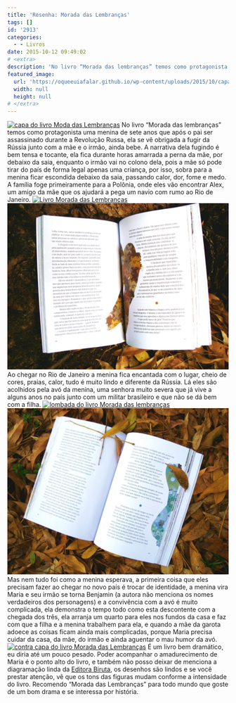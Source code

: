 ```yaml
---
title: 'Resenha: Morada das Lembranças'
tags: []
id: '2913'
categories:
  - - Livros
date: 2015-10-12 09:49:02
# <extra>
description: 'No livro “Morada das lembranças” temos como protagonista uma menina de sete anos que após o pai ser assassinado durante a Revolução Russa, ela se vê obrigada a fugir da Rússia junto com a mãe e o irmão, ainda bebe. A narrativa dela fugindo é bem tensa e tocante, ela fica durante horas amarrada a perna da mãe, por debaixo da saia, enquanto o irmão vai no colono dela, pois a mãe só pode tirar do país de forma legal apenas uma criança, por isso, sobra para a menina ficar escondida debaixo da saia, passando calor, dor, fome e medo. A família foge primeiramente para a Polônia, onde eles vão encontrar Alex, um amigo da mãe que os ajudará a pega um navio com rumo ao Rio de Janeiro. Ao chegar no Rio de Janeiro a menina fica encantada com &hellip;'
featured_image: 
  url: 'https://oqueeuiafalar.github.io/wp-content/uploads/2015/10/capa-do-livro-Moda-das-Lembranças-1024x768.jpg'
  width: null
  height: null
# </extra>
---
```


[![capa do livro Moda das Lembranças](/wp-content/uploads/2015/10/capa-do-livro-Moda-das-Lembranças-1024x768.jpg)](/wp-content/uploads/2015/10/capa-do-livro-Moda-das-Lembranças.jpg) No livro “Morada das lembranças” temos como protagonista uma menina de sete anos que após o pai ser assassinado durante a Revolução Russa, ela se vê obrigada a fugir da Rússia junto com a mãe e o irmão, ainda bebe. A narrativa dela fugindo é bem tensa e tocante, ela fica durante horas amarrada a perna da mãe, por debaixo da saia, enquanto o irmão vai no colono dela, pois a mãe só pode tirar do país de forma legal apenas uma criança, por isso, sobra para a menina ficar escondida debaixo da saia, passando calor, dor, fome e medo. A família foge primeiramente para a Polônia, onde eles vão encontrar Alex, um amigo da mãe que os ajudará a pega um navio com rumo ao Rio de Janeiro. [![Livro Morada das Lembranças](/wp-content/uploads/2015/10/Livro-Morada-das-Lembranças-1024x768.jpg)](/wp-content/uploads/2015/10/Livro-Morada-das-Lembranças.jpg) [![páginas do livro morada das lembranças](/wp-content/uploads/2015/10/páginas-do-livro-morada-das-lembranças-1024x768.jpg)](/wp-content/uploads/2015/10/páginas-do-livro-morada-das-lembranças.jpg) Ao chegar no Rio de Janeiro a menina fica encantada com o lugar, cheio de cores, praias, calor, tudo é muito lindo e diferente da Rússia. Lá eles são acolhidos pela avó da menina, uma senhora muito severa que já vive a alguns anos no país junto com um militar brasileiro e que não se dá bem com a filha. [![lombada do livro Morada das lembranças](/wp-content/uploads/2015/10/lombada-do-livro-Morada-das-lembranças-1024x768.jpg)](/wp-content/uploads/2015/10/lombada-do-livro-Morada-das-lembranças.jpg) [![página do livro Morada das Lembranças](/wp-content/uploads/2015/10/página-do-livro-Morada-das-Lembranças-1024x768.jpg)](/wp-content/uploads/2015/10/página-do-livro-Morada-das-Lembranças.jpg) Mas nem tudo foi como a menina esperava, a primeira coisa que eles precisam fazer ao chegar no novo país é trocar de identidade, a menina vira Maria e seu irmão se torna Benjamin (a autora não menciona os nomes verdadeiros dos personagens) e a convivência com a avó é muito complicada, ela demonstra o tempo todo como esta descontente com a chegada dos três, ela arranja um quarto para eles nos fundos da casa e faz com que a filha e a menina trabalhem para ela, e quando a mãe da garota adoece as coisas ficam ainda mais complicadas, porque Maria precisa cuidar da casa, da mãe, do irmão e ainda aguentar o mau humor da avó. [![contra capa do livro Morada das Lembranças](/wp-content/uploads/2015/10/contra-capa-do-livro-Morada-das-Lembranças-1024x768.jpg)](/wp-content/uploads/2015/10/contra-capa-do-livro-Morada-das-Lembranças.jpg) É um livro bem dramático, eu diria até um pouco pesado. Poder acompanhar o amadurecimento de Maria é o ponto alto do livro, e também não posso deixar de menciona a diagramação linda da [Editora Biruta](http://www.editorabiruta.com.br/), os desenhos são lindos e se você prestar atenção, vê que os tons das figuras mudam conforme a intensidade do livro. Recomendo “Morada das Lembranças” para todo mundo que goste de um bom drama e se interessa por história.
